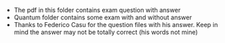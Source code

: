 - The pdf in this folder contains exam question with answer
- Quantum folder contains some exam with and without answer
- Thanks to Federico Casu for the question files with his answer. Keep in mind the answer may not be totally correct (his words not mine)
